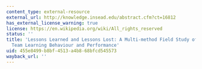 ```yaml
---
content_type: external-resource
external_url: http://knowledge.insead.edu/abstract.cfm?ct=16812
has_external_license_warning: true
license: https://en.wikipedia.org/wiki/All_rights_reserved
status: ''
title: 'Lessons Learned and Lessons Lost: A Multi-method Field Study of Vicarious
  Team Learning Behaviour and Performance'
uid: 455e8499-b8bf-4513-a4b8-68bfcd545573
wayback_url: ''
---
```

